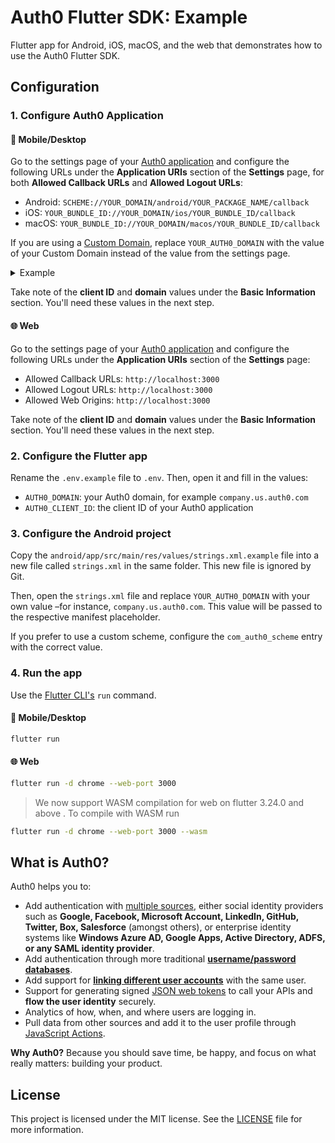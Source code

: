 # Auth0 Flutter SDK: Example

Flutter app for Android, iOS, macOS, and the web that demonstrates how to use the Auth0 Flutter SDK.

## Configuration

### 1. Configure Auth0 Application

#### 📱 Mobile/Desktop

Go to the settings page of your [Auth0 application](https://manage.auth0.com/#/applications/) and configure the following URLs under the **Application URIs** section of the **Settings** page, for both **Allowed Callback URLs** and **Allowed Logout URLs**:

- Android: `SCHEME://YOUR_DOMAIN/android/YOUR_PACKAGE_NAME/callback`
- iOS: `YOUR_BUNDLE_ID://YOUR_DOMAIN/ios/YOUR_BUNDLE_ID/callback`
- macOS: `YOUR_BUNDLE_ID://YOUR_DOMAIN/macos/YOUR_BUNDLE_ID/callback`

If you are using a [Custom Domain](https://auth0.com/docs/customize/custom-domains), replace `YOUR_AUTH0_DOMAIN` with the value of your Custom Domain instead of the value from the settings page.

<details>
  <summary>Example</summary>

If your Auth0 domain was `company.us.auth0.com` and your package name (Android) or bundle ID (iOS/macOS) was `com.company.myapp`, then these values would be:

- Android: `https://company.us.auth0.com/android/com.company.myapp/callback`
- iOS: `com.company.myapp://company.us.auth0.com/ios/com.company.myapp/callback`
- macOS: `com.company.myapp://company.us.auth0.com/macos/com.company.myapp/callback`

</details>

Take note of the **client ID** and **domain** values under the **Basic Information** section. You'll need these values in the next step.

#### 🌐 Web

Go to the settings page of your [Auth0 application](https://manage.auth0.com/#/applications/) and configure the following URLs under the **Application URIs** section of the **Settings** page:

- Allowed Callback URLs: `http://localhost:3000`
- Allowed Logout URLs: `http://localhost:3000`
- Allowed Web Origins: `http://localhost:3000`

Take note of the **client ID** and **domain** values under the **Basic Information** section. You'll need these values in the next step.

### 2. Configure the Flutter app

Rename the `.env.example` file to `.env`. Then, open it and fill in the values:

- `AUTH0_DOMAIN`: your Auth0 domain, for example `company.us.auth0.com`
- `AUTH0_CLIENT_ID`: the client ID of your Auth0 application

### 3. Configure the Android project

Copy the `android/app/src/main/res/values/strings.xml.example` file into a new file called `strings.xml` in the same folder. This new file is ignored by Git.

Then, open the `strings.xml` file and replace `YOUR_AUTH0_DOMAIN` with your own value –for instance, `company.us.auth0.com`. This value will be passed to the respective manifest placeholder.

If you prefer to use a custom scheme, configure the `com_auth0_scheme` entry with the correct value.

### 4. Run the app

Use the [Flutter CLI's](https://docs.flutter.dev/reference/flutter-cli) `run` command.

#### 📱 Mobile/Desktop

```sh
flutter run
```

#### 🌐 Web

```sh
flutter run -d chrome --web-port 3000
```
> We now support WASM compilation for web on flutter 3.24.0 and above . To compile with WASM run
 ```sh
flutter run -d chrome --web-port 3000 --wasm
```

## What is Auth0?

Auth0 helps you to:

- Add authentication with [multiple sources](https://auth0.com/docs/authenticate/identity-providers), either social identity providers such as **Google, Facebook, Microsoft Account, LinkedIn, GitHub, Twitter, Box, Salesforce** (amongst others), or enterprise identity systems like **Windows Azure AD, Google Apps, Active Directory, ADFS, or any SAML identity provider**.
- Add authentication through more traditional **[username/password databases](https://auth0.com/docs/authenticate/database-connections/custom-db)**.
- Add support for **[linking different user accounts](https://auth0.com/docs/manage-users/user-accounts/user-account-linking)** with the same user.
- Support for generating signed [JSON web tokens](https://auth0.com/docs/secure/tokens/json-web-tokens) to call your APIs and **flow the user identity** securely.
- Analytics of how, when, and where users are logging in.
- Pull data from other sources and add it to the user profile through [JavaScript Actions](https://auth0.com/docs/customize/actions).

**Why Auth0?** Because you should save time, be happy, and focus on what really matters: building your product.

## License

This project is licensed under the MIT license. See the [LICENSE](../LICENSE) file for more information.
